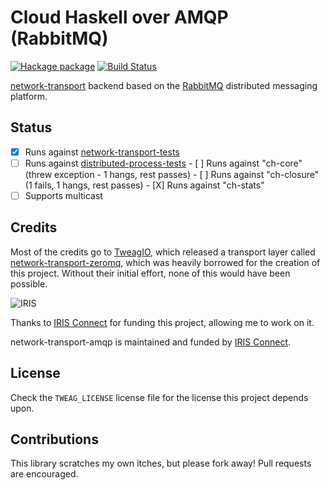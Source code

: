 # Cloud Haskell over AMQP (RabbitMQ)

[![Hackage package][Hackage Version Image]][Hackage package]
[![Build Status][Build Status Image]][Build Status]

[Hackage Version Image]: http://img.shields.io/hackage/v/network-transport-amqp.svg
[Hackage package]: http://hackage.haskell.org/package/network-transport-amqp
[Build Status Image]: https://travis-ci.org/adinapoli/network-transport-amqp.svg?branch=master
[Build Status]: http://travis-ci.org/adinapoli/network-transport-amqp

[network-transport][network-transport] backend based on the
[RabbitMQ][rabbitmq] distributed messaging platform. 


[network-transport]: http://hackage.haskell.org/package/network-transport
[rabbitmq]: https://www.rabbitmq.com

Status
------

- [X] Runs against [network-transport-tests]
- [ ] Runs against [distributed-process-tests]
      - [ ] Runs against "ch-core" (threw exception - 1 hangs, rest passes)
      - [ ] Runs against "ch-closure" (1 fails, 1 hangs, rest passes)
      - [X] Runs against "ch-stats"
- [ ] Supports multicast

[network-transport-tests]: http://hackage.haskell.org/package/network-transport-tests
[distributed-process-tests]: https://github.com/haskell-distributed/distributed-process-tests


Credits
-------

Most of the credits go to [TweagIO](http://tweag.io), which released a
transport layer called [network-transport-zeromq][zmq], which was heavily
borrowed for the creation of this project. Without their initial effort, none
of this would have been possible.

![IRIS](http://www.iconnect-online.com/img/iris-logo.png)

Thanks to [IRIS Connect][iconnect] for funding this project, allowing me to
work on it.

network-transport-amqp is maintained and funded by [IRIS Connect][iconnect].

[zmq]: https://github.com/tweag/network-transport-zeromq
[iconnect]: http://irisconnect.co.uk

License
-------

Check the `TWEAG_LICENSE` license file for the license this project depends
upon.

Contributions
-------------
This library scratches my own itches, but please fork away!
Pull requests are encouraged.
